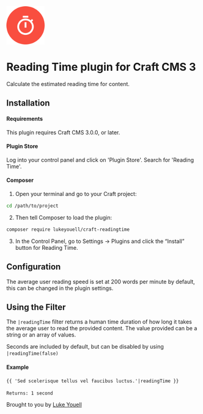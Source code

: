 <img src="src/icon.svg" alt="icon" width="100" height="100">

# Reading Time plugin for Craft CMS 3

Calculate the estimated reading time for content.

## Installation

#### Requirements

This plugin requires Craft CMS 3.0.0, or later.

#### Plugin Store

Log into your control panel and click on 'Plugin Store'. Search for 'Reading Time'.

#### Composer

1. Open your terminal and go to your Craft project:

```bash
cd /path/to/project
```

2. Then tell Composer to load the plugin:

```bash
composer require lukeyouell/craft-readingtime
```

3. In the Control Panel, go to Settings → Plugins and click the “Install” button for Reading Time.

## Configuration

The average user reading speed is set at 200 words per minute by default, this can be changed in the plugin settings.

## Using the Filter

The `|readingTime` filter returns a human time duration of how long it takes the average user to read the provided content. The value provided can be a string or an array of values.

Seconds are included by default, but can be disabled by using `|readingTime(false)`

#### Example

```twig
{{ 'Sed scelerisque tellus vel faucibus luctus.'|readingTime }}

Returns: 1 second
```

Brought to you by [Luke Youell](https://github.com/lukeyouell)
